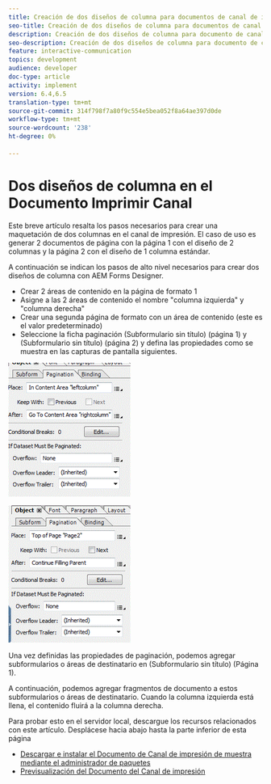 ```yaml
---
title: Creación de dos diseños de columna para documentos de canal de impresión
seo-title: Creación de dos diseños de columna para documentos de canal de impresión
description: Creación de dos diseños de columna para documento de canal de impresión
seo-description: Creación de dos diseños de columna para documento de canal de impresión
feature: interactive-communication
topics: development
audience: developer
doc-type: article
activity: implement
version: 6.4,6.5
translation-type: tm+mt
source-git-commit: 314f798f7a80f9c554e5bea052f8a64ae397d0de
workflow-type: tm+mt
source-wordcount: '238'
ht-degree: 0%

---
```



# Dos diseños de columna en el Documento Imprimir Canal

Este breve artículo resalta los pasos necesarios para crear una maquetación de dos columnas en el canal de impresión. El caso de uso es generar 2 documentos de página con la página 1 con el diseño de 2 columnas y la página 2 con el diseño de 1 columna estándar.

A continuación se indican los pasos de alto nivel necesarios para crear dos diseños de columna con AEM Forms Designer.

* Crear 2 áreas de contenido en la página de formato 1
* Asigne a las 2 áreas de contenido el nombre &quot;columna izquierda&quot; y &quot;columna derecha&quot;
* Crear una segunda página de formato con un área de contenido (este es el valor predeterminado)
* Seleccione la ficha paginación (Subformulario sin título) (página 1) y (Subformulario sin título) (página 2) y defina las propiedades como se muestra en las capturas de pantalla siguientes.

![page1](assets/untitledsubform_paginationproperties.gif)

![page2](assets/untitled_subformpage2.gif)

Una vez definidas las propiedades de paginación, podemos agregar subformularios o áreas de destinatario en (Subformulario sin título) (Página 1).

A continuación, podemos agregar fragmentos de documento a estos subformularios o áreas de destinatario. Cuando la columna izquierda está llena, el contenido fluirá a la columna derecha.

Para probar esto en el servidor local, descargue los recursos relacionados con este artículo. Desplácese hacia abajo hasta la parte inferior de esta página

* [Descargar e instalar el Documento de Canal de impresión de muestra mediante el administrador de paquetes](assets/print-channel-with-two-column-layout.zip)
* [Previsualización del Documento del Canal de impresión](http://localhost:4502/content/dam/formsanddocuments/2columnlayout/jcr:content?channel=print&amp;mode=preview&amp;dataRef=service%3A%2F%2FFnDTestData&amp;wcmmode=disabled)
